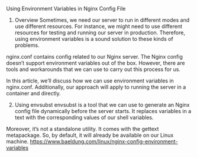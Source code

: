Using Environment Variables in Nginx Config File

1. Overview
   Sometimes, we need our server to run in different modes and use different resources. For instance, we might need to
   use different resources for testing and running our server in production. Therefore, using environment variables is a
   sound solution to these kinds of problems.

nginx.conf contains config related to our Nginx server. The Nginx config doesn’t support environment variables out of
the box. However, there are tools and workarounds that we can use to carry out this process for us.

In this article, we’ll discuss how we can use environment variables in nginx.conf. Additionally, our approach will apply
to running the server in a container and directly.

2. Using envsubst
   envsubst is a tool that we can use to generate an Nginx config file dynamically before the server starts. It replaces
   variables in a text with the corresponding values of our shell variables.

Moreover, it’s not a standalone utility. It comes with the gettext metapackage. So, by default, it will already be
available on our Linux machine.
https://www.baeldung.com/linux/nginx-config-environment-variables